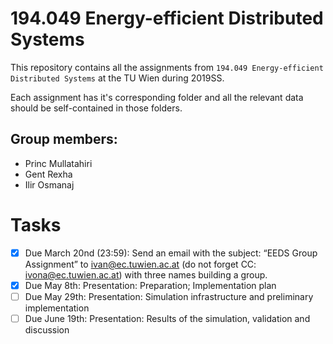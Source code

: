# 194.049 Energy-efficient Distributed Systems

This repository contains all the assignments from `194.049 Energy-efficient Distributed Systems` at the TU Wien during 2019SS.

Each assignment has it's corresponding folder and all the relevant data should be self-contained in those folders.

## Group members:
* Princ Mullatahiri
* Gent Rexha
* Ilir Osmanaj

# Tasks
- [x] Due March 20nd (23:59): Send an email with the subject: “EEDS Group Assignment” to ivan@ec.tuwien.ac.at (do not
forget CC: ivona@ec.tuwien.ac.at) with three names building a group. 
- [x] Due May 8th: Presentation: Preparation; Implementation plan
- [ ] Due May 29th: Presentation: Simulation infrastructure and preliminary implementation
- [ ] Due June 19th: Presentation: Results of the simulation, validation and discussion
